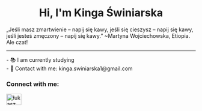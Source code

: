 <h1 align="center">Hi, I'm Kinga Świniarska</h1>
„Jeśli masz zmartwienie – napij się kawy, jeśli się cieszysz – napij się kawy, jeśli jesteś zmęczony – napij się kawy.” ~Martyna Wojciechowska, Etiopia. Ale czat!
<hr>
- 📚 I am currently studying <br>
- 💬 Contact with me: kinga.swiniarska1@gmail.com

<h3 align="left">Connect with me:</h3>
<p align="left">
<a href="https://www.linkedin.com/in/kinga-świniarska/" target="blank"><img align="center" src="https://raw.githubusercontent.com/rahuldkjain/github-profile-readme-generator/master/src/images/icons/Social/linked-in-alt.svg" alt="łukasz sadowski" height="30" width="40" /></a>
</p>
